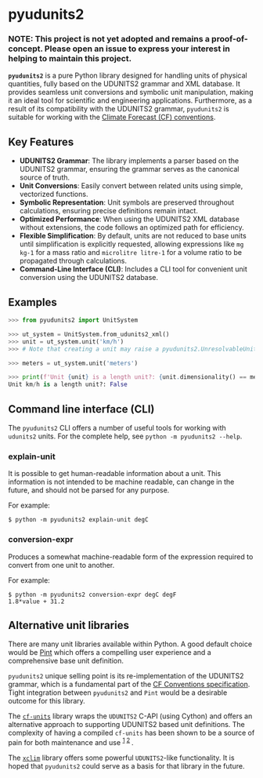 # pyudunits2

### NOTE: This project is not yet adopted and remains a proof-of-concept. Please open an issue to express your interest in helping to maintain this project.

**`pyudunits2`** is a pure Python library designed for handling units of physical
quantities, fully based on the UDUNITS2 grammar and XML database.
It provides seamless unit conversions and symbolic unit manipulation, making
it an ideal tool for scientific and engineering applications.
Furthermore, as a result of its compatibility with the UDUNITS2 grammar,
`pyudunits2` is  suitable for working with the
[Climate Forecast (CF) conventions][CF Conventions].


## Key Features

- **UDUNITS2 Grammar**: The library implements a parser based on the UDUNITS2 
  grammar, ensuring the grammar serves as the canonical source of truth.
- **Unit Conversions**: Easily convert between related units using simple,
  vectorized functions.
- **Symbolic Representation**: Unit symbols are preserved throughout
  calculations, ensuring precise definitions remain intact.
- **Optimized Performance**: When using the UDUNITS2 XML database without
  extensions, the code follows an optimized path for efficiency.
- **Flexible Simplification**: By default, units are not reduced to base units
  until simplification is explicitly requested, allowing expressions like
  `mg kg-1` for a mass ratio and `microlitre litre-1` for a volume ratio to
  be propagated through calculations.
- **Command-Line Interface (CLI)**: Includes a CLI tool for convenient unit
  conversion using the UDUNITS2 database.

## Examples

```python
>>> from pyudunits2 import UnitSystem

>>> ut_system = UnitSystem.from_udunits2_xml()
>>> unit = ut_system.unit('km/h')
>>> # Note that creating a unit may raise a pyudunits2.UnresolvableUnitException

>>> meters = ut_system.unit('meters')

>>> print(f'Unit {unit} is a length unit?: {unit.dimensionality() == meters.dimensionality()}')
Unit km/h is a length unit?: False
```


## Command line interface (CLI)

The `pyudunits2` CLI offers a number of useful tools for working with `udunits2`
units. For the complete help, see `python -m pyudunits2 --help`.

### explain-unit

It is possible to get human-readable information about a unit.
This information is not intended to be machine readable, can change in the
future, and should not be parsed for any purpose.

For example:

```
$ python -m pyudunits2 explain-unit degC
```


### conversion-expr

Produces a somewhat machine-readable form of the expression required to convert
from one unit to another.

For example:

```
$ python -m pyudunits2 conversion-expr degC degF
1.8*value + 31.2
```


## Alternative unit libraries

There are many unit libraries available within Python. A good default choice
would be [Pint](https://pint.readthedocs.io/en/stable/) which offers a
compelling user experience and a comprehensive base unit definition.

`pyudunits2` unique selling point is its re-implementation of the UDUNITS2
grammar, which is a fundamental part of the
[CF Conventions specification][CF Conventions]. Tight integration between
`pyudunits2` and `Pint` would be a desirable outcome for this library.

The [`cf-units`][cf-units] library wraps the `UDUNITS2` C-API (using Cython)
and offers an alternative approach to supporting UDUNITS2 based unit
definitions. The complexity of having a compiled `cf-units` has been shown to
be a source of pain for both maintenance and use <sup>
[1](https://github.com/SciTools/cf-units/issues/446)
[2](https://github.com/ioos/compliance-checker/pull/1094)
</sup>.  

The [`xclim`](https://github.com/Ouranosinc/xclim) library offers some powerful
`UDUNITS2`-like functionality. It is hoped that `pyudunits2` could serve as a
basis for that library in the future.


[CF Conventions]: https://cfconventions.org/
[cf-units]: https://github.com/SciTools/cf-units